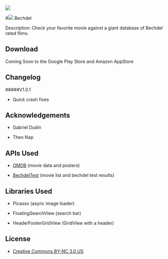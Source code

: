 <img src="http://i.imgbox.com/UbRTtq83.png"/>

#<img src="http://i.imgbox.com/aKlmOgbR.png"/>	Bechdel

Description: Check your favorite movie against a giant database of Bechdel rated films.


## Download
Coming Soon to the Google Play Store and Amazon AppStore

## Changelog
#####V1.0.1
- Quick crash fixes

## Acknowledgements

* Gabriel Dudin

* Theo Nap

## APIs Used

* [OMDB](http://www.omdbapi.com/) (movie data and posters)

* [BechdelTest](http://bechdeltest.com/api/v1/doc) (movie list and bechdel test results)

## Libraries Used

* Picasso (async image loader)

* FloatingSearchView (search bar)

* HeaderFooterGridView (GridView with a header)

## License

* [Creative Commons BY-NC 3.0 US](https://creativecommons.org/licenses/by-nc/3.0/us/)

